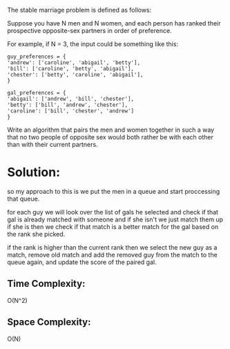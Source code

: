 The stable marriage problem is defined as follows:

Suppose you have N men and N women, and each person has ranked their prospective opposite-sex partners in order of preference.

For example, if N = 3, the input could be something like this:

```
guy_preferences = {
'andrew': ['caroline', 'abigail', 'betty'],
'bill': ['caroline', 'betty', 'abigail'],
'chester': ['betty', 'caroline', 'abigail'],
}

gal_preferences = {
'abigail': ['andrew', 'bill', 'chester'],
'betty': ['bill', 'andrew', 'chester'],
'caroline': ['bill', 'chester', 'andrew']
}
```

Write an algorithm that pairs the men and women together in such a way that no two people of opposite sex would both rather be with each other than with their current partners.


# Solution:

so my approach to this is we put the men in a queue and start proccessing that queue. 

for each guy we will look over the list of gals he selected and check if that gal is already matched with someone and if she isn't we just match them up if she is then we check if that match is a better match for the gal based on the rank she picked.

if the rank is higher than the current rank then we select the new guy as a match, remove old match and add the removed guy from the match to the queue again, and update the score of the paired gal.

## Time Complexity:

O(N^2)

## Space Complexity:

O(N)



